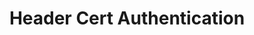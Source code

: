 ---
title: 'Header Cert Authentication'
name: 'Header Cert Authentication'

content_type: plugin

publisher: kong-inc
description: ''
tier: enterprise


products:
    - gateway

works_on:
    - on-prem
    - konnect

min_version:
    gateway: '3.8'

# topologies:
#    - hybrid
#    - db-less
#    - traditional
---